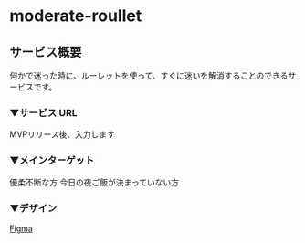 # moderate-roullet

## サービス概要

何かで迷った時に、ルーレットを使って、すぐに迷いを解消することのできるサービスです。

### ▼サービス URL

MVPリリース後、入力します

### ▼メインターゲット

優柔不断な方
今日の夜ご飯が決まっていない方

### ▼デザイン

[Figma](https://www.figma.com/file/QnpwiOabYFqNd8Aaufy9hC/LostSheep?type=design&node-id=0%3A1&t=1Mzi6iHxKXICVYho-1)
